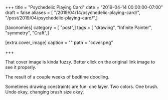 +++
title = "Psychedelic Playing Card"
date = "2019-04-14 00:00:00-07:00"
draft = false
aliases = [ "/2019/04/14/psychedelic-playing-card/", "/post/2019/04/psychedelic-playing-card/",]

[taxonomies]
category = [ "post",]
tags = [ "drawing", "Infinite Painter", "symmetry", "Craft",]

[extra.cover_image]
caption = ""
path = "cover.png"

+++

That cover image is kinda fuzzy. Better click on the original link image to see it properly.

<!--more-->
The result of a couple weeks of bedtime doodling.

Sometimes drawing constraints are fun: one layer. Two colors. One brush. Undo okay, changing brush size okay.